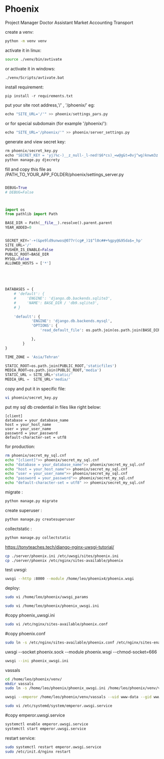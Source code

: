# Phoenix
Project Manager
Doctor Assistant
Market
Accounting
Transport


create a venv:
```bash
python -m venv venv
```
activate it in linux:
```bash
source ./venv/bin/avtivate
```
or activate it in windows:
```bash
./venv/Scripts/avtivate.bat
```
install requirement:
```python
pip install -r requirements.txt
```

put your site root address,'/' , '/phoenix/' eg:
```python
echo "SITE_URL='/'" >> phoenix/settings_pars.py
```
or for special subdomain (for example '/phoenix/'):

```python
echo "SITE_URL='/phoenix/'" >> phoenix/server_settings.py
```
generate and view secret key:
```python
rm phoenix/secret_key.py
echo "SECRET_KEY = 'yj)%c-)__z_null-_l-ned!$6*cs)_=w@g&t=0vj^wg)knwm3z'" >> phoenix/secret_key.py
python manage.py djecrety
```

fill and copy this file as /PATH_TO_YOUR_APP_FOLDER/phoenix/settings_server.py
```python

DEBUG=True
# DEBUG=False



import os
from pathlib import Path

BASE_DIR = Path(__file__).resolve().parent.parent
YEAR_ADDED=0


SECRET_KEY='-+(&pe9ld9unwos@077r(cg#_)1$^l0c##+%gpy@&95da$=_hp'
SITE_URL='/'
PUSHER_IS_ENABLE=False
PUBLIC_ROOT=BASE_DIR
MYSQL=False
ALLOWED_HOSTS = ['*']





DATABASES = {
    # 'default': {
    #     'ENGINE': 'django.db.backends.sqlite3',
    #     'NAME': BASE_DIR / 'db9.sqlite3',
    # }
    
    'default': {
            'ENGINE': 'django.db.backends.mysql',
            'OPTIONS': {
                'read_default_file': os.path.join(os.path.join(BASE_DIR, 'phoenix'),'secret_mysql.cnf'),

            },
        }
}

TIME_ZONE = 'Asia/Tehran'

STATIC_ROOT=os.path.join(PUBLIC_ROOT,'staticfiles')
MEDIA_ROOT=os.path.join(PUBLIC_ROOT,'media')
STATIC_URL = SITE_URL+'static/'
MEDIA_URL =  SITE_URL+'media/'


```

copy and put it in specific file:
```bash
vi phoenix/secret_key.py
```


put my sql db credential in files like right below:

```
[client]
database = your_database_name
host = your_host_name
user = your_user_name
password = your_password
default-character-set = utf8
```
for production:
```bash
rm phoenix/secret_my_sql.cnf
echo "[client]">> phoenix/secret_my_sql.cnf
echo "database = your_database_name">> phoenix/secret_my_sql.cnf
echo "host = your_host_name">> phoenix/secret_my_sql.cnf
echo "user = your_user_name">> phoenix/secret_my_sql.cnf
echo "password = your_password">> phoenix/secret_my_sql.cnf
echo "default-character-set = utf8" >> phoenix/secret_my_sql.cnf
```



migrate : 
```python
python manage.py migrate
```

create superuser : 
```python
python manage.py createsuperuser
```

collectstatic : 
```python
python manage.py collectstatic
```

https://tonyteaches.tech/django-nginx-uwsgi-tutorial/



```bash
cp ./server/phoenix.ini /etc/uwsgi/sites/phoenix.ini
cp ./server/phoenix /etc/nginx/sites-available/phoenix
```



test uwsgi:
```bash
uwsgi --http :8000 --module /home/leo/phoenix4/phoenix.wsgi
```


deploy: 
```bash
sudo vi /home/leo/phoenix/uwsgi_params
```



```bash
sudo vi /home/leo/phoenix/phoenix_uwsgi.ini
```
#copy phoenix_uwsgi.ini





```bash
sudo vi /etc/nginx/sites-available/phoenix.conf
```
#copy phoenix.conf




```bash
sudo ln -s /etc/nginx/sites-available/phoenix.conf /etc/nginx/sites-enabled/
```


uwsgi --socket phoenix.sock --module phoenix.wsgi --chmod-socket=666


```bash
uwsgi --ini phoenix_uwsgi.ini
```



vassals

```bash
cd /home/leo/phoenix/venv/
mkdir vassals
sudo ln -s /home/leo/phoenix/phoenix_uwsgi.ini /home/leo/phoenix/venv/vassals/
```



```bash
uwsgi --emperor /home/leo/phoenix/venv/vassals --uid www-data --gid www-data
```





```bash
sudo vi /etc/systemd/system/emperor.uwsgi.service
```
#copy emperor.uwsgi.service



```bash
systemctl enable emperor.uwsgi.service
systemctl start emperor.uwsgi.service
```


restart service:
```bash
sudo systemctl restart emperor.uwsgi.service
sudo /etc/init.d/nginx restart
```
